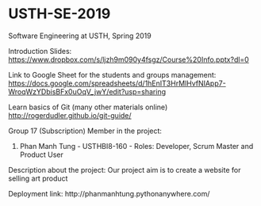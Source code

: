 # USTH-SE-2019
<p>Software Engineering at USTH, Spring 2019</p>
<p>Introduction Slides:
<a href="https://www.dropbox.com/s/ljzh9m090y4fsgz/Course%20Info.pptx?dl=0" rel="nofollow">https://www.dropbox.com/s/ljzh9m090y4fsgz/Course%20Info.pptx?dl=0</a></p>
<p>Link to Google Sheet for the students and groups management:
<a href="https://docs.google.com/spreadsheets/d/1hEnIT3HrMlHvfNIApp7-WroqWzYDbisBFx0uOqV_jwY/edit?usp=sharing" rel="nofollow">https://docs.google.com/spreadsheets/d/1hEnIT3HrMlHvfNIApp7-WroqWzYDbisBFx0uOqV_jwY/edit?usp=sharing</a></p>
<p>Learn basics of Git (many other materials online)
<a href="http://rogerdudler.github.io/git-guide/" rel="nofollow">http://rogerdudler.github.io/git-guide/</a></p>
<p>Group 17 (Subscription)
Member in the project:</p>
<ol>
<li>Phan Manh Tung - USTHBI8-160 - Roles: Developer, Scrum Master and Product User</li>
</ol>
<p>Description about the project: Our project aim is to create a website for selling art product</p>
<p>Deployment link: http://phanmanhtung.pythonanywhere.com/</p>
